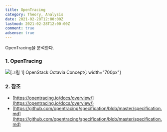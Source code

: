 ```yaml
---
title: OpenTracing
category: Theory, Analysis
date: 2021-02-28T12:00:00Z
lastmod: 2021-02-28T12:00:00Z
comment: true
adsense: true
---
```


OpenTracing을 분석한다.

### 1. OpenTracing

![[그림 1] OpenStack Octavia Concept]({{site.baseurl}}/images/theory_analysis/OpenTracing/Data_Model.PNG){: width="700px"}

### 2. 참조

* [https://opentracing.io/docs/overview/](https://opentracing.io/docs/overview/)
* [https://github.com/opentracing/specification/blob/master/specification.md](https://github.com/opentracing/specification/blob/master/specification.md)